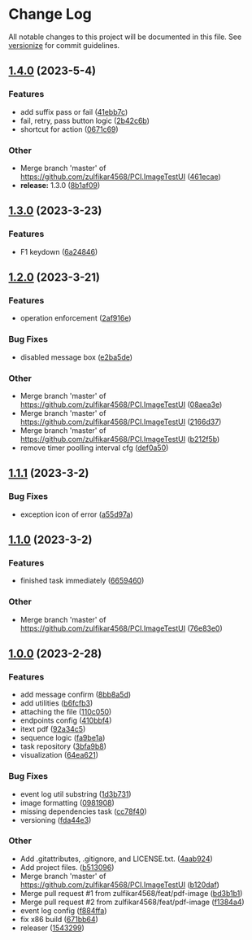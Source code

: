 # Change Log

All notable changes to this project will be documented in this file. See [versionize](https://github.com/versionize/versionize) for commit guidelines.

<a name="1.4.0"></a>
## [1.4.0](https://www.github.com/zulfikar4568/PCI.ImageTestUI/releases/tag/v1.4.0) (2023-5-4)

### Features

* add suffix pass or fail ([41ebb7c](https://www.github.com/zulfikar4568/PCI.ImageTestUI/commit/41ebb7ce00e7bbd18854208a09265207d99c876c))
* fail, retry, pass button logic ([2b42c6b](https://www.github.com/zulfikar4568/PCI.ImageTestUI/commit/2b42c6bdc0319544a37bfedf8947e4ed3de11b4d))
* shortcut for action ([0671c69](https://www.github.com/zulfikar4568/PCI.ImageTestUI/commit/0671c690770a2404c014b21d386ffe00b4677b67))

### Other

* Merge branch 'master' of https://github.com/zulfikar4568/PCI.ImageTestUI ([461ecae](https://www.github.com/zulfikar4568/PCI.ImageTestUI/commit/461ecaeefecaf21f7ec94c3201d784e9ca774cf0))
* **release:** 1.3.0 ([8b1af09](https://www.github.com/zulfikar4568/PCI.ImageTestUI/commit/8b1af090538021505b2dd16aad84fd8e1db7d3e8))

<a name="1.3.0"></a>
## [1.3.0](https://www.github.com/zulfikar4568/PCI.ImageTestUI/releases/tag/v1.3.0) (2023-3-23)

### Features

* F1 keydown ([6a24846](https://www.github.com/zulfikar4568/PCI.ImageTestUI/commit/6a24846a2cdacae90e1d0064bfd452551d39fc0a))

<a name="1.2.0"></a>
## [1.2.0](https://www.github.com/zulfikar4568/PCI.ImageTestUI/releases/tag/v1.2.0) (2023-3-21)

### Features

* operation enforcement ([2af916e](https://www.github.com/zulfikar4568/PCI.ImageTestUI/commit/2af916e80fdbf5e537060d913d54cda8da41c06f))

### Bug Fixes

* disabled message box ([e2ba5de](https://www.github.com/zulfikar4568/PCI.ImageTestUI/commit/e2ba5deedb11948c90ac45266e95a4ca7d8f77c0))

### Other

* Merge branch 'master' of https://github.com/zulfikar4568/PCI.ImageTestUI ([08aea3e](https://www.github.com/zulfikar4568/PCI.ImageTestUI/commit/08aea3eec477f8fdc4855f51afd9c3e78435b426))
* Merge branch 'master' of https://github.com/zulfikar4568/PCI.ImageTestUI ([2166d37](https://www.github.com/zulfikar4568/PCI.ImageTestUI/commit/2166d3753920aad3faf8e7be6bc94992bafb5a6e))
* Merge branch 'master' of https://github.com/zulfikar4568/PCI.ImageTestUI ([b212f5b](https://www.github.com/zulfikar4568/PCI.ImageTestUI/commit/b212f5b3d45cd63945f832bd61daf1d1f4237aa8))
* remove timer poolling interval cfg ([def0a50](https://www.github.com/zulfikar4568/PCI.ImageTestUI/commit/def0a50daf85d99815be46d5c0c866ec0c530ff5))

<a name="1.1.1"></a>
## [1.1.1](https://www.github.com/zulfikar4568/PCI.ImageTestUI/releases/tag/v1.1.1) (2023-3-2)

### Bug Fixes

* exception icon of error ([a55d97a](https://www.github.com/zulfikar4568/PCI.ImageTestUI/commit/a55d97a6bb57f25c4de932e6775bfcd40bc8aeb7))

<a name="1.1.0"></a>
## [1.1.0](https://www.github.com/zulfikar4568/PCI.ImageTestUI/releases/tag/v1.1.0) (2023-3-2)

### Features

* finished task immediately ([6659460](https://www.github.com/zulfikar4568/PCI.ImageTestUI/commit/6659460d60a7668d021ce3a3a4f10a68ee00ef45))

### Other

* Merge branch 'master' of https://github.com/zulfikar4568/PCI.ImageTestUI ([76e83e0](https://www.github.com/zulfikar4568/PCI.ImageTestUI/commit/76e83e0213fa50cace42d9e1cc75a396790f02bb))

<a name="1.0.0"></a>
## [1.0.0](https://www.github.com/zulfikar4568/PCI.ImageTestUI/releases/tag/v1.0.0) (2023-2-28)

### Features

* add message confirm ([8bb8a5d](https://www.github.com/zulfikar4568/PCI.ImageTestUI/commit/8bb8a5dd915bad6f8605de8153322073f1980ccc))
* add utilities ([b6fcfb3](https://www.github.com/zulfikar4568/PCI.ImageTestUI/commit/b6fcfb39865a61d617a49519946cb432c8045bc6))
* attaching the file ([110c050](https://www.github.com/zulfikar4568/PCI.ImageTestUI/commit/110c05019f4167c6e10f3279fe06ba5f082048c0))
* endpoints config ([410bbf4](https://www.github.com/zulfikar4568/PCI.ImageTestUI/commit/410bbf4e11fd8e4fb19840c6e2e761f378c11532))
* itext pdf ([92a34c5](https://www.github.com/zulfikar4568/PCI.ImageTestUI/commit/92a34c5d4d933ee6bd8e2372b4711ffd2f811dca))
* sequence logic ([fa9be1a](https://www.github.com/zulfikar4568/PCI.ImageTestUI/commit/fa9be1a31dd7eb067e094393e388e6197751e45d))
* task repository ([3bfa9b8](https://www.github.com/zulfikar4568/PCI.ImageTestUI/commit/3bfa9b82b4e59e29362f29a16995115293ed95a5))
* visualization ([64ea621](https://www.github.com/zulfikar4568/PCI.ImageTestUI/commit/64ea6219301deefd5e9a6f8146c1573296185748))

### Bug Fixes

* event log util substring ([1d3b731](https://www.github.com/zulfikar4568/PCI.ImageTestUI/commit/1d3b73177728a91965fdacae1cbe17f9e0d8d022))
* image formatting ([0981908](https://www.github.com/zulfikar4568/PCI.ImageTestUI/commit/0981908c1e2abe8e2969840a71a1801a856bd69d))
* missing dependencies task ([cc78f40](https://www.github.com/zulfikar4568/PCI.ImageTestUI/commit/cc78f40bde96d4943c9c882ff79889782da35cd5))
* versioning ([fda44e3](https://www.github.com/zulfikar4568/PCI.ImageTestUI/commit/fda44e3c2e069cd6bffa743409c2b1536a8300d0))

### Other

* Add .gitattributes, .gitignore, and LICENSE.txt. ([4aab924](https://www.github.com/zulfikar4568/PCI.ImageTestUI/commit/4aab924503e460f13f6f8cc691cfec1645e8a524))
* Add project files. ([b513096](https://www.github.com/zulfikar4568/PCI.ImageTestUI/commit/b51309635676a21c1a3ba51a5244fd55263d2937))
* Merge branch 'master' of https://github.com/zulfikar4568/PCI.ImageTestUI ([b120daf](https://www.github.com/zulfikar4568/PCI.ImageTestUI/commit/b120daf139e965ee734f2e5464f65aee0f1a0e79))
* Merge pull request #1 from zulfikar4568/feat/pdf-image ([bd3b1b1](https://www.github.com/zulfikar4568/PCI.ImageTestUI/commit/bd3b1b10657135a2789c0cc49c555620f7454e98))
* Merge pull request #2 from zulfikar4568/feat/pdf-image ([f1384a4](https://www.github.com/zulfikar4568/PCI.ImageTestUI/commit/f1384a4efc614a44eb6f056576ee340fb685c9d6))
* event log config ([f884ffa](https://www.github.com/zulfikar4568/PCI.ImageTestUI/commit/f884ffa92bb02f3a7c5bb3cdbda933ed103d45c9))
* fix x86 build ([671bb64](https://www.github.com/zulfikar4568/PCI.ImageTestUI/commit/671bb64ce939d0de92837ac963094c52d1f02613))
* releaser ([1543299](https://www.github.com/zulfikar4568/PCI.ImageTestUI/commit/15432992df30107861f2fd268c91ed90945f48c3))

